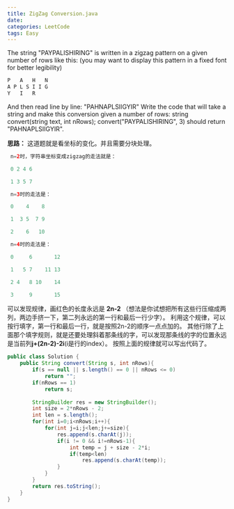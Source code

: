 ```yaml
---
title: ZigZag Conversion.java
date: 
categories: LeetCode
tags: Easy
---
```

The string "PAYPALISHIRING" is written in a zigzag pattern on a given number of rows like this: (you may want to display this pattern in a fixed font for better legibility)
``` java
P   A   H   N
A P L S I I G
Y   I   R
```
And then read line by line: "PAHNAPLSIIGYIR"
Write the code that will take a string and make this conversion given a number of rows:
string convert(string text, int nRows);
convert("PAYPALISHIRING", 3) should return "PAHNAPLSIIGYIR".
<!-- more -->
**思路：**
 这道题就是看坐标的变化。并且需要分块处理。
``` java
 n=2时，字符串坐标变成zigzag的走法就是：

 0 2 4 6

 1 3 5 7

 n=3时的走法是：

 0    4    8

 1  3 5  7 9

 2    6   10 

 n=4时的走法是：

 0     6       12

 1   5 7    11 13

 2 4   8 10    14

 3     9       15 
```
 
 可以发现规律，画红色的长度永远是 **2n-2** （想法是你试想把所有这些行压缩成两列，两边手挤一下，第二列永远的第一行和最后一行少字）。
 利用这个规律，可以按行填字，第一行和最后一行，就是按照2n-2的顺序一点点加的。
 其他行除了上面那个填字规则，就是还要处理斜着那条线的字，可以发现那条线的字的位置永远是当前列**j+(2n-2)-2i**(i是行的index）。 
 按照上面的规律就可以写出代码了。
 
``` java
public class Solution {
    public String convert(String s, int nRows){
		if(s == null || s.length() == 0 || nRows <= 0) 
			return "";
		if(nRows == 1)
			return s;
		
		StringBuilder res = new StringBuilder();
		int size = 2*nRows - 2;
		int len = s.length();
		for(int i=0;i<nRows;i++){
			for(int j=i;j<len;j+=size){
				res.append(s.charAt(j));
				if(i != 0 && i!=nRows-1){
					int temp = j + size - 2*i;
					if(temp<len)
					    res.append(s.charAt(temp));
				}
			}
		}
		return res.toString();
	}
}
```
